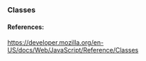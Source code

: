 ### Classes


#### References:

https://developer.mozilla.org/en-US/docs/Web/JavaScript/Reference/Classes
